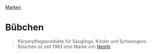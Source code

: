 [Marken](../marken.html)   

# Bübchen

> Körperpflegeprodukte für Säuglinge, Kinder und Schwangere. Bübchen ist seit 1983 eine Marke von [Nestlé](../konzerne/nestle.html)
